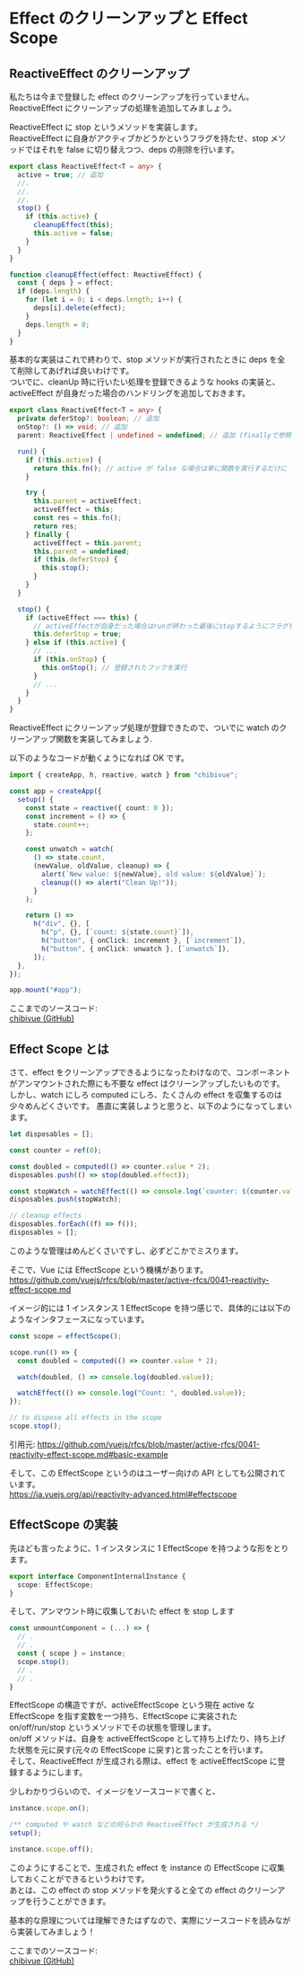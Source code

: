 # Effect のクリーンアップと Effect Scope

## ReactiveEffect のクリーンアップ

私たちは今まで登録した effect のクリーンアップを行っていません。ReactiveEffect にクリーンアップの処理を追加してみましょう。

ReactiveEffect に stop というメソッドを実装します。  
ReactiveEffect に自身がアクティブかどうかというフラグを持たせ、stop メソッドではそれを false に切り替えつつ、deps の削除を行います。

```ts
export class ReactiveEffect<T = any> {
  active = true; // 追加
  //.
  //.
  //.
  stop() {
    if (this.active) {
      cleanupEffect(this);
      this.active = false;
    }
  }
}

function cleanupEffect(effect: ReactiveEffect) {
  const { deps } = effect;
  if (deps.length) {
    for (let i = 0; i < deps.length; i++) {
      deps[i].delete(effect);
    }
    deps.length = 0;
  }
}
```

基本的な実装はこれで終わりで、stop メソッドが実行されたときに deps を全て削除してあげれば良いわけです。  
ついでに、cleanUp 時に行いたい処理を登録できるような hooks の実装と、activeEffect が自身だった場合のハンドリングを追加しておきます。

```ts
export class ReactiveEffect<T = any> {
  private deferStop?: boolean; // 追加
  onStop?: () => void; // 追加
  parent: ReactiveEffect | undefined = undefined; // 追加 (finallyで参照したいので)

  run() {
    if (!this.active) {
      return this.fn(); // active が false な場合は単に関数を実行するだけに
    }

    try {
      this.parent = activeEffect;
      activeEffect = this;
      const res = this.fn();
      return res;
    } finally {
      activeEffect = this.parent;
      this.parent = undefined;
      if (this.deferStop) {
        this.stop();
      }
    }
  }

  stop() {
    if (activeEffect === this) {
      // activeEffectが自身だった場合はrunが終わった最後にstopするようにフラグを立てる
      this.deferStop = true;
    } else if (this.active) {
      // ...
      if (this.onStop) {
        this.onStop(); // 登録されたフックを実行
      }
      // ...
    }
  }
}
```

ReactiveEffect にクリーンアップ処理が登録できたので、ついでに watch のクリーンアップ関数を実装してみましょう.

以下のようなコードが動くようになれば OK です。

```ts
import { createApp, h, reactive, watch } from "chibivue";

const app = createApp({
  setup() {
    const state = reactive({ count: 0 });
    const increment = () => {
      state.count++;
    };

    const unwatch = watch(
      () => state.count,
      (newValue, oldValue, cleanup) => {
        alert(`New value: ${newValue}, old value: ${oldValue}`);
        cleanup(() => alert("Clean Up!"));
      }
    );

    return () =>
      h("div", {}, [
        h("p", {}, [`count: ${state.count}`]),
        h("button", { onClick: increment }, [`increment`]),
        h("button", { onClick: unwatch }, [`unwatch`]),
      ]);
  },
});

app.mount("#app");
```

ここまでのソースコード:  
[chibivue (GitHub)](https://github.com/Ubugeeei/chibivue/tree/main/book/impls/30_basic_reactivity_system/130_cleanup_effects)

## Effect Scope とは

さて、effect をクリーンアップできるようになったわけなので、コンポーネントがアンマウントされた際にも不要な effect はクリーンアップしたいものです。
しかし、watch にしろ computed にしろ、たくさんの effect を収集するのは少々めんどくさいです。
愚直に実装しようと思うと、以下のようになってしまいます。

```ts
let disposables = [];

const counter = ref(0);

const doubled = computed(() => counter.value * 2);
disposables.push(() => stop(doubled.effect));

const stopWatch = watchEffect(() => console.log(`counter: ${counter.value}`));
disposables.push(stopWatch);
```

```ts
// cleanup effects
disposables.forEach((f) => f());
disposables = [];
```

このような管理はめんどくさいですし、必ずどこかでミスります。

そこで、Vue には EffectScope という機構があります。
https://github.com/vuejs/rfcs/blob/master/active-rfcs/0041-reactivity-effect-scope.md

イメージ的には 1 インスタンス 1 EffectScope を持つ感じで、具体的には以下のようなインタフェースになっています。

```ts
const scope = effectScope();

scope.run(() => {
  const doubled = computed(() => counter.value * 2);

  watch(doubled, () => console.log(doubled.value));

  watchEffect(() => console.log("Count: ", doubled.value));
});

// to dispose all effects in the scope
scope.stop();
```

引用元: https://github.com/vuejs/rfcs/blob/master/active-rfcs/0041-reactivity-effect-scope.md#basic-example

そして、この EffectScope というのはユーザー向けの API としても公開されています。  
https://ja.vuejs.org/api/reactivity-advanced.html#effectscope

## EffectScope の実装

先ほども言ったように、1 インスタンスに 1 EffectScope を持つような形をとります。

```ts
export interface ComponentInternalInstance {
  scope: EffectScope;
}
```

そして、アンマウント時に収集しておいた effect を stop します

```ts
const unmountComponent = (...) => {
  // .
  // .
  const { scope } = instance;
  scope.stop();
  // .
  // .
}
```

EffectScope の構造ですが、activeEffectScope という現在 active な EffectScope を指す変数を一つ持ち、EffectScope に実装された on/off/run/stop というメソッドでその状態を管理します。  
on/off メソッドは、自身を activeEffectScope として持ち上げたり、持ち上げた状態を元に戻す(元々の EffectScope に戻す)と言ったことを行います。  
そして、ReactiveEffect が生成される際は、effect を activeEffectScope に登録するようにします。

少しわかりづらいので、イメージをソースコードで書くと、

```ts
instance.scope.on();

/** computed や watch などの何らかの ReactiveEffect が生成される */
setup();

instance.scope.off();
```

このようにすることで、生成された effect を instance の EffectScope に収集しておくことができるというわけです。  
あとは、この effect の stop メソッドを発火すると全ての effect のクリーンアップを行うことができます。

基本的な原理については理解できたはずなので、実際にソースコードを読みながら実装してみましょう！

ここまでのソースコード:  
[chibivue (GitHub)](https://github.com/Ubugeeei/chibivue/tree/main/book/impls/30_basic_reactivity_system/140_effect_scope)
